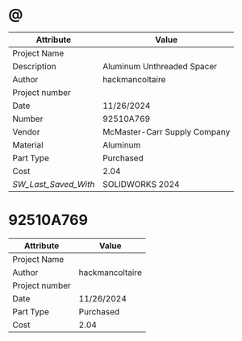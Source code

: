 # @
| Attribute | Value |
| ---  | ---     |
| Project Name |  |
| Description | Aluminum Unthreaded Spacer |
| Author | hackmancoltaire |
| Project number |  |
| Date | 11/26/2024 |
| Number | 92510A769 |
| Vendor | McMaster-Carr Supply Company |
| Material | Aluminum |
| Part Type | Purchased |
| Cost | 2.04 |
| _SW_Last_Saved_With_ | SOLIDWORKS 2024 |
# 92510A769
| Attribute | Value |
| ---  | ---     |
| Project Name |  |
| Author | hackmancoltaire |
| Project number |  |
| Date | 11/26/2024 |
| Part Type | Purchased |
| Cost | 2.04 |
